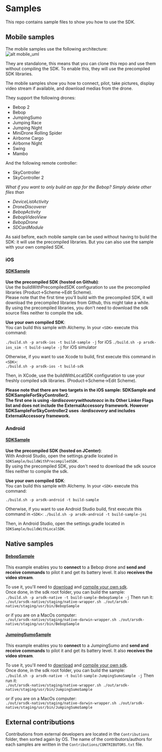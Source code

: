 Samples
=======
This repo contains sample files to show you how to use the SDK. 

Mobile samples
---------------

The mobile samples use the following architecture:<br/> 
![alt mobile_uml](https://raw.githubusercontent.com/Parrot-Developers/Samples/master/Android/uml/mobile_uml_classes.png)

They are standalone, this means that you can clone this repo and use them without compiling the SDK. To enable this, they will use the precompiled SDK libraries.

The mobile samples show you how to connect, pilot, take pictures, display video stream if available, and download medias from the drone.

They support the following drones:

* Bebop 2
* Bebop 
* JumpingSumo 
* Jumping Race
* Jumping Night
* MiniDrone Rolling Spider
* Airborne Cargo
* Airborne Night
* Swing
* Mambo

And the following remote controller:

* SkyController
* SkyController 2


*What if you want to only build an app for the Bebop?
Simply delete other files than*

* *DeviceListActivity*
* *DroneDiscoverer*
* *BebopActivity*
* *BebopVideoView*
* *BebopDrone*
* *SDCardModule*

As said before, each mobile sample can be used without having to build the SDK: it will use the precompiled libraries. But you can also use the sample with your own compiled SDK.

### iOS
#### [SDKSample](https://github.com/ARDroneSDK3/Samples/tree/master/iOS/SDKSample)
**Use the precompiled SDK (hosted on Github)**:<br/>
Use the buildWithPrecompiledSDK configuration to use the precompiled libraries (Product->Scheme->Edit Scheme).<br/>
Please note that the first time you'll build with the precompiled SDK, it will download the precompiled libraries from Github, this might take a while.<br/>
By using the precompiled libraries, you don't need to download the sdk source files neither to compile the sdk.

**Use your own compiled SDK**:<br/>
You can build this sample with Alchemy. In your `<SDK>` execute this command:

`./build.sh -p arsdk-ios -t build-sample -j` for iOS
`./build.sh -p arsdk-ios_sim -t build-sample -j` for iOS simulator

Otherwise, if you want to use Xcode to build, first execute this command in `<SDK>`:<br/>
`./build.sh -p arsdk-ios -t build-sdk`<br/>

Then, in XCode, use the buildWithLocalSDK configuration to use your freshly compiled sdk  libraries. (Product->Scheme->Edit Scheme).

**Please note that there are two targets in the iOS sample: SDKSample and SDKSampleForSkyController2.<br/>The first one is using *-lardiscoverywithouteacc* in its Other Linker Flags list and does not include the ExternalAccessory framework. However SDKSampleForSkyController2 uses *-lardiscovery* and includes ExternalAccessory framework.**

### Android
#### [SDKSample](https://github.com/ARDroneSDK3/Samples/tree/master/Android/SDKSample)

**Use the precompiled SDK (hosted on JCenter)**:<br/>
With Android Studio, open the settings.gradle located in `SDKSample/buildWithPrecompiledSDK`.<br/>
By using the precompiled SDK, you don't need to download the sdk source files neither to compile the sdk. 

**Use your own compiled SDK**:<br/>
You can build this sample with Alchemy. In your `<SDK>` execute this command:

`./build.sh -p arsdk-android -t build-sample`

Otherwise, if you want to use Android Studio build, first execute this command in `<SDK>`:
`./build.sh -p arsdk-android -t build-sample-jni`

Then, in Android Studio, open the settings.gradle located in `SDKSample/buildWithLocalSDK`.

Native samples
---------------

#### [BebopSample](https://github.com/ARDroneSDK3/Samples/tree/master/Unix/BebopSample)
This example enables you to **connect** to a Bebop drone and **send and receive commands** to pilot it and get its battery level. It also **receives the video stream**. <br/>

To use it, you'll need to [download](http://developer.parrot.com/docs/SDK3/#download-all-sources) and [compile your own sdk](http://developer.parrot.com/docs/SDK3/#how-to-build-the-sdk).<br/>
Once done, in the sdk root folder, you can build the sample:<br/>
`./build.sh -p arsdk-native -t build-sample-BebopSample -j`
Then run it:<br/>
`./out/arsdk-native/staging/native-wrapper.sh ./out/arsdk-native/staging/usr/bin/BebopSample`

or if you are on a MacOs computer:<br/>
`./out/arsdk-native/staging/native-darwin-wrapper.sh ./out/arsdk-native/staging/usr/bin/BebopSample`

#### [JumpingSumoSample](https://github.com/ARDroneSDK3/Samples/tree/master/Unix/JumpingSumoSample)
This example enables you to **connect** to a JumpingSumo and **send and receive commands** to pilot it and get its battery level. It also **receives the video stream**. <br/>

To use it, you'll need to [download](http://developer.parrot.com/docs/SDK3/#download-all-sources) and [compile your own sdk](http://developer.parrot.com/docs/SDK3/#how-to-build-the-sdk).<br/>
Once done, in the sdk root folder, you can build the sample:<br/>
`./build.sh -p arsdk-native -t build-sample-JumpingSumoSample -j`
Then run it:<br/>
`./out/arsdk-native/staging/native-wrapper.sh ./out/arsdk-native/staging/usr/bin/JumpingSumoSample`

or if you are on a MacOs computer:<br/>
`./out/arsdk-native/staging/native-darwin-wrapper.sh ./out/arsdk-native/staging/usr/bin/JumpingSumoSample`

External contributions
----------------------
Contributions from external developers are located in the `Contributions` folder, then sorted again by OS.
The name of the contributors/authors for each samples are written in the `Contributions/CONTRIBUTORS.txt` file.
